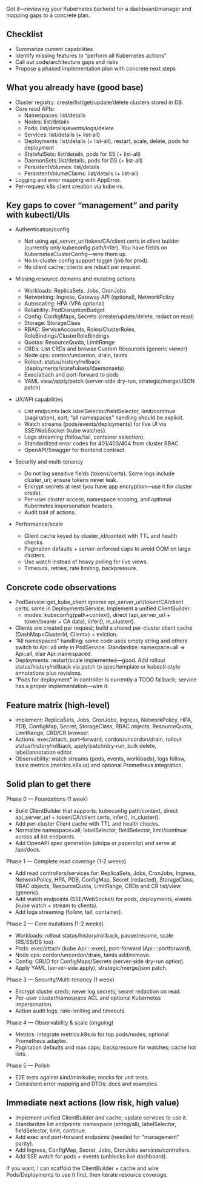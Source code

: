 Got it—reviewing your Kubernetes backend for a dashboard/manager and mapping gaps to a concrete plan.

## Checklist
- Summarize current capabilities
- Identify missing features to “perform all Kubernetes actions”
- Call out code/architecture gaps and risks
- Propose a phased implementation plan with concrete next steps

## What you already have (good base)
- Cluster registry: create/list/get/update/delete clusters stored in DB.
- Core read APIs:
  - Namespaces: list/details
  - Nodes: list/details
  - Pods: list/details/events/logs/delete
  - Services: list/details (+ list-all)
  - Deployments: list/details (+ list-all), restart, scale, delete, pods for deployment
  - StatefulSets: list/details, pods for SS (+ list-all)
  - DaemonSets: list/details, pods for DS (+ list-all)
  - PersistentVolumes: list/details
  - PersistentVolumeClaims: list/details (+ list-all)
- Logging and error mapping with AppError.
- Per-request k8s client creation via kube-rs.

## Key gaps to cover “management” and parity with kubectl/UIs
- Authentication/config
  - Not using api_server_url/token/CA/client certs in client builder (currently only kubeconfig path/infer). You have fields on KubernetesClusterConfig—wire them up.
  - No in-cluster config support toggle (job for prod).
  - No client cache; clients are rebuilt per request.

- Missing resource domains and mutating actions
  - Workloads: ReplicaSets, Jobs, CronJobs
  - Networking: Ingress, Gateway API (optional), NetworkPolicy
  - Autoscaling: HPA (VPA optional)
  - Reliability: PodDisruptionBudget
  - Config: ConfigMaps, Secrets (create/update/delete, redact on read)
  - Storage: StorageClass
  - RBAC: ServiceAccounts, Roles/ClusterRoles, RoleBindings/ClusterRoleBindings
  - Quotas: ResourceQuota, LimitRange
  - CRDs: List CRDs and browse Custom Resources (generic viewer)
  - Node ops: cordon/uncordon, drain, taints
  - Rollout: status/history/rollback (deployments/statefulsets/daemonsets)
  - Exec/attach and port-forward to pods
  - YAML view/apply/patch (server-side dry-run, strategic/merge/JSON patch)

- UX/API capabilities
  - List endpoints lack labelSelector/fieldSelector, limit/continue (pagination), sort; “all namespaces” handling should be explicit.
  - Watch streams (pods/events/deployments) for live UI via SSE/WebSocket (kube watches).
  - Logs streaming (follow/tail, container selection).
  - Standardized error codes for 401/403/404 from cluster RBAC.
  - OpenAPI/Swagger for frontend contract.

- Security and multi-tenancy
  - Do not log sensitive fields (tokens/certs). Some logs include cluster_url; ensure tokens never leak.
  - Encrypt secrets at rest (you have app encryption—use it for cluster creds).
  - Per-user cluster access, namespace scoping, and optional Kubernetes impersonation headers.
  - Audit trail of actions.

- Performance/scale
  - Client cache keyed by cluster_id/context with TTL and health checks.
  - Pagination defaults + server-enforced caps to avoid OOM on large clusters.
  - Use watch instead of heavy polling for live views.
  - Timeouts, retries, rate limiting, backpressure.

## Concrete code observations
- PodService::get_kube_client ignores api_server_url/token/CA/client certs; same in DeploymentsService. Implement a unified ClientBuilder:
  - modes: kubeconfig(path+context), direct (api_server_url + token/bearer + CA data), infer(), in_cluster().
- Clients are created per request; build a shared per-cluster client cache (DashMap<ClusterId, Client>) + eviction.
- “All namespaces” handling: some code uses empty string and others switch to Api::all only in PodService. Standardize: namespace=all => Api::all, else Api::namespaced.
- Deployments: restart/scale implemented—good. Add rollout status/history/rollback via patch to spec/template or kubectl-style annotations plus revisions.
- “Pods for deployment” in controller is currently a TODO fallback; service has a proper implementation—wire it.

## Feature matrix (high-level)
- Implement: ReplicaSets, Jobs, CronJobs, Ingress, NetworkPolicy, HPA, PDB, ConfigMap, Secret, StorageClass, RBAC objects, ResourceQuota, LimitRange, CRD/CR browser.
- Actions: exec/attach, port-forward, cordon/uncordon/drain, rollout status/history/rollback, apply/patch/dry-run, bulk delete, label/annotation editor.
- Observability: watch streams (pods, events, workloads), logs follow, basic metrics (metrics.k8s.io) and optional Prometheus integration.

## Solid plan to get there

Phase 0 — Foundations (1 week)
- Build ClientBuilder that supports: kubeconfig path/context, direct api_server_url + token/CA/client certs, infer(), in_cluster().
- Add per-cluster Client cache with TTL and health checks.
- Normalize namespace=all, labelSelector, fieldSelector, limit/continue across all list endpoints.
- Add OpenAPI spec generation (utoipa or paperclip) and serve at /api/docs.

Phase 1 — Complete read coverage (1-2 weeks)
- Add read controllers/services for: ReplicaSets, Jobs, CronJobs, Ingress, NetworkPolicy, HPA, PDB, ConfigMap, Secret (redacted), StorageClass, RBAC objects, ResourceQuota, LimitRange, CRDs and CR list/view (generic).
- Add watch endpoints (SSE/WebSocket) for pods, deployments, events (kube watch + stream to clients).
- Add logs streaming (follow, tail, container).

Phase 2 — Core mutations (1-2 weeks)
- Workloads: rollout status/history/rollback, pause/resume, scale (RS/SS/DS too).
- Pods: exec/attach (kube Api::<Pod>::exec), port-forward (Api::<Pod>::portforward).
- Node ops: cordon/uncordon/drain, taints add/remove.
- Config: CRUD for ConfigMaps/Secrets (server-side dry-run option).
- Apply YAML (server-side apply), strategic/merge/json patch.

Phase 3 — Security/Multi-tenancy (1 week)
- Encrypt cluster creds; never log secrets; secret redaction on read.
- Per-user cluster/namespace ACL and optional Kubernetes impersonation.
- Action audit logs; rate-limiting and timeouts.

Phase 4 — Observability & scale (ongoing)
- Metrics: integrate metrics.k8s.io for top pods/nodes; optional Prometheus adapter.
- Pagination defaults and max caps; backpressure for watches; cache hot lists.

Phase 5 — Polish
- E2E tests against kind/minikube; mocks for unit tests.
- Consistent error mapping and DTOs; docs and examples.

## Immediate next actions (low risk, high value)
- Implement unified ClientBuilder and cache; update services to use it.
- Standardize list endpoints: namespace (string/all), labelSelector, fieldSelector, limit, continue.
- Add exec and port-forward endpoints (needed for “management” parity).
- Add Ingress, ConfigMap, Secret, Jobs, CronJobs services/controllers.
- Add SSE watch for pods + events (unblocks live dashboard).

If you want, I can scaffold the ClientBuilder + cache and wire Pods/Deployments to use it first, then iterate resource coverage.